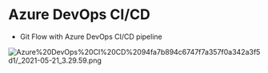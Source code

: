 # Azure DevOps CI/CD

- Git Flow with Azure DevOps CI/CD pipeline

![Azure%20DevOps%20CI%20CD%2094fa7b894c6747f7a357f0a342a3f5d1/_2021-05-21_3.29.59.png](Azure%20DevOps%20CI%20CD%2094fa7b894c6747f7a357f0a342a3f5d1/_2021-05-21_3.29.59.png)
